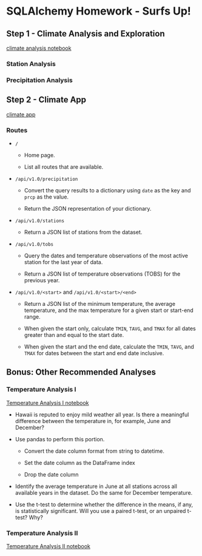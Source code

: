 # SQLAlchemy Homework - Surfs Up!
## Step 1 - Climate Analysis and Exploration
[climate analysis notebook](https://github.com/ZiboZhao0804/sqlalchemy-challenge/blob/main/climate.ipynb)
### Station Analysis
### Precipitation Analysis
## Step 2 - Climate App
[climate app](https://github.com/ZiboZhao0804/sqlalchemy-challenge/blob/main/app.py)
### Routes

* `/`

  * Home page.

  * List all routes that are available.

* `/api/v1.0/precipitation`

  * Convert the query results to a dictionary using `date` as the key and `prcp` as the value.

  * Return the JSON representation of your dictionary.

* `/api/v1.0/stations`

  * Return a JSON list of stations from the dataset.

* `/api/v1.0/tobs`
  * Query the dates and temperature observations of the most active station for the last year of data.

  * Return a JSON list of temperature observations (TOBS) for the previous year.

* `/api/v1.0/<start>` and `/api/v1.0/<start>/<end>`

  * Return a JSON list of the minimum temperature, the average temperature, and the max temperature for a given start or start-end range.

  * When given the start only, calculate `TMIN`, `TAVG`, and `TMAX` for all dates greater than and equal to the start date.

  * When given the start and the end date, calculate the `TMIN`, `TAVG`, and `TMAX` for dates between the start and end date inclusive.
## Bonus: Other Recommended Analyses
### Temperature Analysis I
[Temperature Analysis I notebook](https://github.com/ZiboZhao0804/sqlalchemy-challenge/blob/main/temp_analysis_bonus_1.ipynb)
* Hawaii is reputed to enjoy mild weather all year. Is there a meaningful difference between the temperature in, for example, June and December?

* Use pandas to perform this portion.

  * Convert the date column format from string to datetime.

  * Set the date column as the DataFrame index

  * Drop the date column

* Identify the average temperature in June at all stations across all available years in the dataset. Do the same for December temperature.

* Use the t-test to determine whether the difference in the means, if any, is statistically significant. Will you use a paired t-test, or an unpaired t-test? Why?
### Temperature Analysis II
[Temperature Analysis II notebook](https://github.com/ZiboZhao0804/sqlalchemy-challenge/blob/main/temp_analysis_bonus_2.ipynb)
